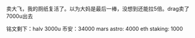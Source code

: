 卖大飞，我的厕纸复活了。以为大妈是最后一棒，没想到还能拉5倍。drag卖了7000u出去

铭文剩下：halv 3000u
币安：34000
mars astro: 4000
eth staking: 1000
